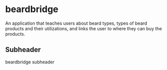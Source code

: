 # beardbridge

An application that teaches users about beard types, types of beard products and their utilizations, and links the user to where they can buy the products.

## Subheader

beardbridge subheader